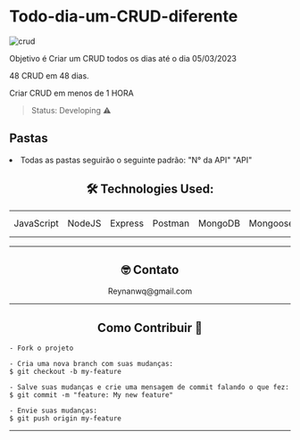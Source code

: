 # Todo-dia-um-CRUD-diferente

![crud](https://user-images.githubusercontent.com/90296084/212591147-f8178f03-a923-4f22-a336-c6c21fd7e0ec.jpg)


Objetivo é Criar um CRUD todos os dias até o dia 05/03/2023

48 CRUD em 48 dias.

Criar CRUD em menos de 1 HORA

> Status: Developing ⚠️

<h2>Pastas</h2>
<article>
    <li>Todas as pastas seguirão o seguinte padrão: "N° da API" "API"</li>
</article>

<h2 align="center">🛠 Technologies Used:</h2>
<table align="center">
  <tr>
    <td>JavaScript</td>
    <td>NodeJS</td>
    <td>Express</td>
    <td>Postman</td>
    <td>MongoDB</td>
    <td>Mongoose</td>
    <td>Nodemon</td>
    <td>EJS</td>
    <td>JSON</td>
    <td>Git & Github</td>
  </tr>
</table>

---

<h2 align="center"> 🤓 Contato</h2> 
<p align="center">Reynanwq@gmail.com</p>

---

<h2 align="center">Como Contribuir 💪</h2>

   ```
   - Fork o projeto 

   - Cria uma nova branch com suas mudanças:
   $ git checkout -b my-feature

   - Salve suas mudanças e crie uma mensagem de commit falando o que fez:
   $ git commit -m "feature: My new feature"

   - Envie suas mudanças:
   $ git push origin my-feature
   ```
---
